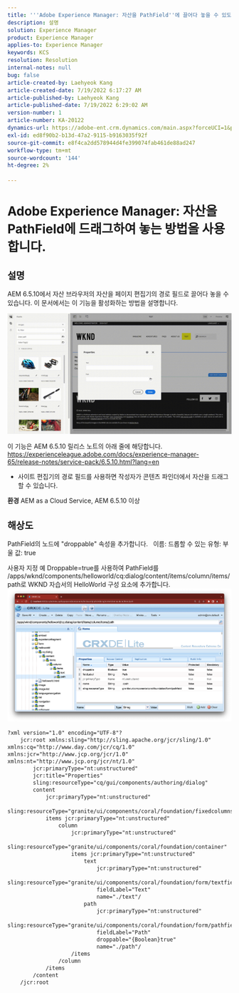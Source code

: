 ```yaml
---
title: '''Adobe Experience Manager: 자산을 PathField''에 끌어다 놓을 수 있도록 하는 방법입니다.'
description: 설명
solution: Experience Manager
product: Experience Manager
applies-to: Experience Manager
keywords: KCS
resolution: Resolution
internal-notes: null
bug: false
article-created-by: Laehyeok Kang
article-created-date: 7/19/2022 6:17:27 AM
article-published-by: Laehyeok Kang
article-published-date: 7/19/2022 6:29:02 AM
version-number: 1
article-number: KA-20122
dynamics-url: https://adobe-ent.crm.dynamics.com/main.aspx?forceUCI=1&pagetype=entityrecord&etn=knowledgearticle&id=a9f6e173-2a07-ed11-82e4-00224808e483
exl-id: ed8f90b2-b13d-47a2-9115-b9163035f92f
source-git-commit: e8f4ca2dd578944d4fe399074fab461de88ad247
workflow-type: tm+mt
source-wordcount: '144'
ht-degree: 2%

---
```


# Adobe Experience Manager: 자산을 PathField에 드래그하여 놓는 방법을 사용합니다.

## 설명


AEM 6.5.10에서 자산 브라우저의 자산을 페이지 편집기의 경로 필드로 끌어다 놓을 수 있습니다.
이 문서에서는 이 기능을 활성화하는 방법을 설명합니다.

![](assets/___e3b9eeff-2b07-ed11-82e4-00224808e483___.gif)

이 기능은 AEM 6.5.10 릴리스 노트의 아래 줄에 해당합니다.
https://experienceleague.adobe.com/docs/experience-manager-65/release-notes/service-pack/6.5.10.html?lang=en

- 사이트 편집기의 경로 필드를 사용하면 작성자가 콘텐츠 파인더에서 자산을 드래그할 수 있습니다.


<b>환경</b>
AEM as a Cloud Service, AEM 6.5.10 이상


## 해상도


PathField의 노드에 &quot;droppable&quot; 속성을 추가합니다.
  이름: 드롭할 수 있는 유형: 부울 값: true

사용자 지정 예 Droppable=true를 사용하여 PathField를 /apps/wknd/components/helloworld/cq:dialog/content/items/column/items/path로 WKND 자습서의 HelloWorld 구성 요소에 추가합니다. 
![](assets/6106400f-2b07-ed11-82e4-00224808e483.png)




```
?xml version="1.0" encoding="UTF-8"?
    jcr:root xmlns:sling="http://sling.apache.org/jcr/sling/1.0" xmlns:cq="http://www.day.com/jcr/cq/1.0" xmlns:jcr="http://www.jcp.org/jcr/1.0" xmlns:nt="http://www.jcp.org/jcr/nt/1.0"
        jcr:primaryType="nt:unstructured"
        jcr:title="Properties"
        sling:resourceType="cq/gui/components/authoring/dialog"
        content
            jcr:primaryType="nt:unstructured"
            sling:resourceType="granite/ui/components/coral/foundation/fixedcolumns"
            items jcr:primaryType="nt:unstructured"
                column
                    jcr:primaryType="nt:unstructured"
                    sling:resourceType="granite/ui/components/coral/foundation/container"
                    items jcr:primaryType="nt:unstructured"
                        text
                            jcr:primaryType="nt:unstructured"
                            sling:resourceType="granite/ui/components/coral/foundation/form/textfield"
                            fieldLabel="Text"
                            name="./text"/
                        path
                            jcr:primaryType="nt:unstructured"
                            sling:resourceType="granite/ui/components/coral/foundation/form/pathfield"
                            fieldLabel="Path"
                            droppable="{Boolean}true"
                            name="./path"/
                    /items
                /column
            /items
        /content
    /jcr:root
```
